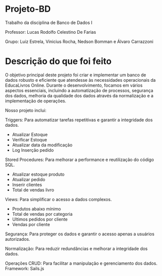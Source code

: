# Projeto-BD
Trabalho da disciplina de Banco de Dados I  

Professor: Lucas Rodolfo Celestino De Farias  

Grupo: Luiz Estrela, Vinicius Rocha, Nedson Bomman e Álvaro Carrazzoni




# Descrição do que foi feito

O objetivo principal deste projeto foi criar e implementar um banco de dados robusto e eficiente que atendesse às necessidades operacionais da EducaLivros Online. Durante o desenvolvimento, focamos em vários aspectos essenciais, incluindo a automatização de processos, segurança dos dados, melhoria da qualidade dos dados através da normalização e a implementação de operações.


Nosso projeto inclui:

Triggers: Para automatizar tarefas repetitivas e garantir a integridade dos dados.
- Atualizar Estoque
- Verificar Estoque
- Atualizar data da modificação 
- Log Inserção pedido

Stored Procedures: Para melhorar a performance e reutilização do código SQL.
- Atualizar estoque produto
- Atualizar pedido
- Inserir clientes
- Total de vendas livro

Views: Para simplificar o acesso a dados complexos.
- Produtos abaixo mínimo
- Total de vendas por categoria
- Ultimos pedidos por cliente 
- Vendas por cliente

Segurança: Para proteger os dados e garantir o acesso apenas a usuários autorizados.

Normalização: Para reduzir redundâncias e melhorar a integridade dos dados.

Operações CRUD: Para facilitar a manipulação e gerenciamento dos dados. Framework: Sails.js







